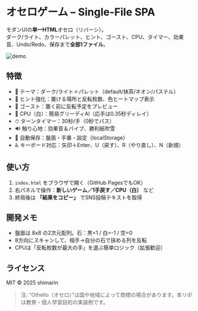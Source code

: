 # オセロゲーム – Single-File SPA

モダンUIの**単一HTML**オセロ（リバーシ）。  
ダーク/ライト、カラーパレット、ヒント、ゴースト、CPU、タイマー、効果音、Undo/Redo、保存まで**全部1ファイル**。

![demo](assets/demo.gif)

## 特徴
- 🎨 テーマ：ダーク/ライト＋パレット（default/抹茶/ネオン/パステル）
- 🧭 ヒント強化：置ける場所と反転枚数、色ヒートマップ表示
- 👻 ゴースト：置く前に反転予定をプレビュー
- 🤖 CPU（白）：簡易グリーディAI（応手は0.35秒ディレイ）
- ⏱ ターンタイマー：30秒/手（0秒でパス）
- 🔊 触り心地：効果音＆バイブ、勝利紙吹雪
- 💾 自動保存：盤面・手番・設定（localStorage）
- ♿ キーボード対応：矢印＋Enter、U（戻す）、R（やり直し）、N（新規）

## 使い方
1. `index.html` をブラウザで開く（GitHub PagesでもOK）
2. 右パネルで操作：**新しいゲーム／1手戻す／CPU（白）** など
3. 終局後は **「結果をコピー」** でSNS投稿テキストを取得

## 開発メモ
- 盤面は 8x8 の2次元配列。石：黒=1 / 白=-1 / 空=0  
- 8方向にスキャンして、相手→自分の石で挟める列を反転  
- CPUは「反転枚数が最大の手」を選ぶ簡単ロジック（拡張歓迎）


## ライセンス
MIT © 2025 shimarin

> 注: “Othello（オセロ）”は国や地域によって商標の場合があります。本リポは教育・個人学習目的の実装例です。
